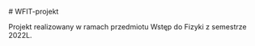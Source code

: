 #   WFIT - projekt

Projekt realizowany w ramach przedmiotu Wstęp do Fizyki z semestrze 2022L.  
 
